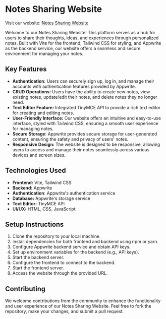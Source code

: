 # Notes Sharing Website

Visit our website: [Notes Sharing Website](https://notes-sharing-website-project.vercel.app/)

Welcome to our Notes Sharing Website! This platform serves as a hub for users to share their thoughts, ideas, and experiences through personalized notes. Built with Vite for the frontend, Tailwind CSS for styling, and Appwrite as the backend service, our website offers a seamless and secure environment for managing your notes.

## Key Features
- **Authentication:** Users can securely sign up, log in, and manage their accounts with authentication features provided by Appwrite.
- **CRUD Operations:** Users have the ability to create new notes, view existing notes, update/edit their notes, and delete notes they no longer need.
- **Text Editor Feature:** Integrated TinyMCE API to provide a rich text editor for creating and editing notes.
- **User-Friendly Interface:** Our website offers an intuitive and easy-to-use interface, styled with Tailwind CSS, ensuring a smooth user experience for managing notes.
- **Secure Storage:** Appwrite provides secure storage for user-generated content, ensuring the safety and privacy of users' notes.
- **Responsive Design:** The website is designed to be responsive, allowing users to access and manage their notes seamlessly across various devices and screen sizes.

## Technologies Used
- **Frontend:** Vite, Tailwind CSS
- **Backend:** Appwrite
- **Authentication:** Appwrite's authentication service
- **Database:** Appwrite's storage service
- **Text Editor:** TinyMCE API
- **UI/UX:** HTML, CSS, JavaScript

## Setup Instructions
1. Clone the repository to your local machine.
2. Install dependencies for both frontend and backend using npm or yarn.
3. Configure Appwrite backend service and obtain API keys.
4. Set up environment variables for the backend (e.g., API keys).
5. Start the backend server.
6. Configure the frontend to connect to the backend.
7. Start the frontend server.
8. Access the website through the provided URL.

## Contributing
We welcome contributions from the community to enhance the functionality and user experience of our Notes Sharing Website. Feel free to fork the repository, make your changes, and submit a pull request.
